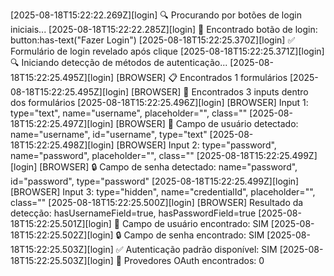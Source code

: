 [2025-08-18T15:22:22.269Z][login] 🔍 Procurando por botões de login iniciais...
[2025-08-18T15:22:22.285Z][login] 🎯 Encontrado botão de login: button:has-text("Fazer Login")
[2025-08-18T15:22:25.370Z][login] ✅ Formulário de login revelado após clique
[2025-08-18T15:22:25.371Z][login] 🔍 Iniciando detecção de métodos de autenticação...
[2025-08-18T15:22:25.495Z][login] [BROWSER] 📋 Encontrados 1 formulários
[2025-08-18T15:22:25.495Z][login] [BROWSER] 📝 Encontrados 3 inputs dentro dos formulários
[2025-08-18T15:22:25.496Z][login] [BROWSER] Input 1: type="text", name="username", placeholder="", class=""
[2025-08-18T15:22:25.497Z][login] [BROWSER] 👤 Campo de usuário detectado: name="username", id="username", type="text"
[2025-08-18T15:22:25.498Z][login] [BROWSER] Input 2: type="password", name="password", placeholder="", class=""
[2025-08-18T15:22:25.499Z][login] [BROWSER] 🔒 Campo de senha detectado: name="password", id="password", type="password"
[2025-08-18T15:22:25.499Z][login] [BROWSER] Input 3: type="hidden", name="credentialId", placeholder="", class=""
[2025-08-18T15:22:25.500Z][login] [BROWSER] Resultado da detecção: hasUsernameField=true, hasPasswordField=true
[2025-08-18T15:22:25.501Z][login] 👤 Campo de usuário encontrado: SIM
[2025-08-18T15:22:25.502Z][login] 🔒 Campo de senha encontrado: SIM
[2025-08-18T15:22:25.503Z][login] ✅ Autenticação padrão disponível: SIM
[2025-08-18T15:22:25.503Z][login] 🔗 Provedores OAuth encontrados: 0
